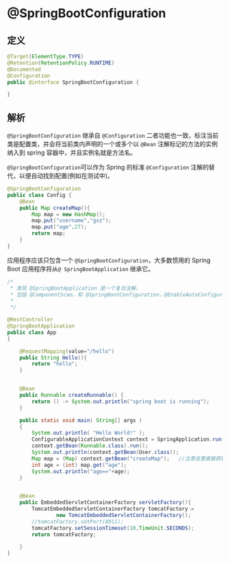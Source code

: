 # @SpringBootConfiguration

## 定义

```java
@Target(ElementType.TYPE)
@Retention(RetentionPolicy.RUNTIME)
@Documented
@Configuration
public @interface SpringBootConfiguration {

}
```

## 解析

`@SpringBootConfiguration` 继承自 `@Configuration` 二者功能也一致，标注当前类是配置类，并会将当前类内声明的一个或多个以 `@Bean` 注解标记的方法的实例纳入到 spring 容器中，并且实例名就是方法名。

`@SpringBootConfiguration`可以作为 Spring 的标准 `@Configuration` 注解的替代，以便自动找到配置\(例如在测试中\)。

```java
@SpringBootConfiguration
public class Config {
    @Bean
    public Map createMap(){
        Map map = new HashMap();
        map.put("username","gxz");
        map.put("age",27);
        return map;
    }
}
```

应用程序应该只包含一个 `@SpringBootConfiguration`，大多数惯用的  Spring Boot 应用程序将从`@ SpringBootApplication` 继承它。

```java
/*
 * 发现 @SpringBootApplication 是一个复合注解，
 * 包括 @ComponentScan，和 @SpringBootConfiguration，@EnableAutoConfiguration
 * 
 */

@RestController
@SpringBootApplication
public class App 
{   

    @RequestMapping(value="/hello")
    public String Hello(){
        return "hello";
    }


    @Bean
    public Runnable createRunnable() {
        return () -> System.out.println("spring boot is running");
    }

    public static void main( String[] args )
    {
        System.out.println( "Hello World!" );
        ConfigurableApplicationContext context = SpringApplication.run(App.class, args);
        context.getBean(Runnable.class).run();
        System.out.println(context.getBean(User.class));
        Map map = (Map) context.getBean("createMap");   //注意这里直接获取到这个方法bean
        int age = (int) map.get("age");
        System.out.println("age=="+age);
    }


    @Bean
    public EmbeddedServletContainerFactory servletFactory(){
        TomcatEmbeddedServletContainerFactory tomcatFactory = 
                new TomcatEmbeddedServletContainerFactory();
        //tomcatFactory.setPort(8011);
        tomcatFactory.setSessionTimeout(10,TimeUnit.SECONDS);
        return tomcatFactory;

    }
}
```



